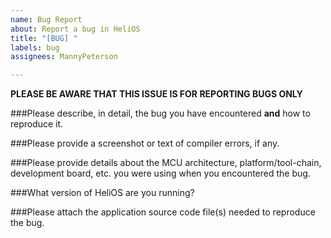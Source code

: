 ```yaml
---
name: Bug Report
about: Report a bug in HeliOS
title: "[BUG] "
labels: bug
assignees: MannyPeterson

---
```


**PLEASE BE AWARE THAT THIS ISSUE IS FOR REPORTING BUGS ONLY**

###Please describe, in detail, the bug you have encountered **and** how to reproduce it.


###Please provide a screenshot or text of compiler errors, if any.


###Please provide details about the MCU architecture, platform/tool-chain, development board, etc. you were using when you encountered the bug.


###What version of HeliOS are you running?


###Please attach the application source code file(s) needed to reproduce the bug.
